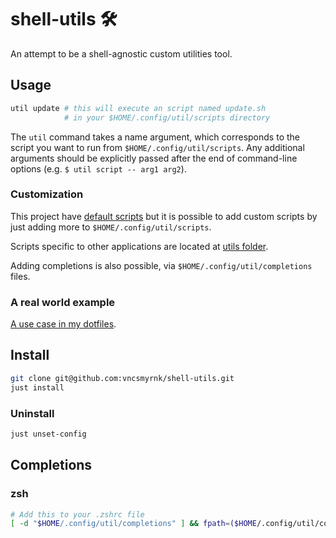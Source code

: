 # shell-utils 🛠️

An attempt to be a shell-agnostic custom utilities tool.

## Usage

```sh
util update # this will execute an script named update.sh
            # in your $HOME/.config/util/scripts directory
```

The `util` command takes a name argument, which corresponds to the script you want to run from `$HOME/.config/util/scripts`. Any additional arguments should be explicitly passed after the end of command-line options (e.g. `$ util script -- arg1 arg2`).

### Customization

This project have [default scripts](https://github.com/vncsmyrnk/shell-utils/tree/main/defaults) but it is possible to add custom scripts by just adding more to `$HOME/.config/util/scripts`.

Scripts specific to other applications are located at [utils folder](https://github.com/vncsmyrnk/shell-utils/tree/main/utils).

Adding completions is also possible, via `$HOME/.config/util/completions` files.

### A real world example

[A use case in my dotfiles](https://github.com/vncsmyrnk/dotfiles).

## Install

```sh
git clone git@github.com:vncsmyrnk/shell-utils.git
just install
```

### Uninstall

```sh
just unset-config
```

## Completions

### zsh

```sh
# Add this to your .zshrc file
[ -d "$HOME/.config/util/completions" ] && fpath=($HOME/.config/util/completions $fpath)
```
